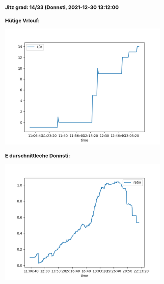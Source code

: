 ### Jitz grad: 14/33 (Donnsti, 2021-12-30 13:12:00

### Hütige Vrlouf:
![Graph](Today.png)

### E durschnittleche Donnsti:
![Graph](Donnsti.png)